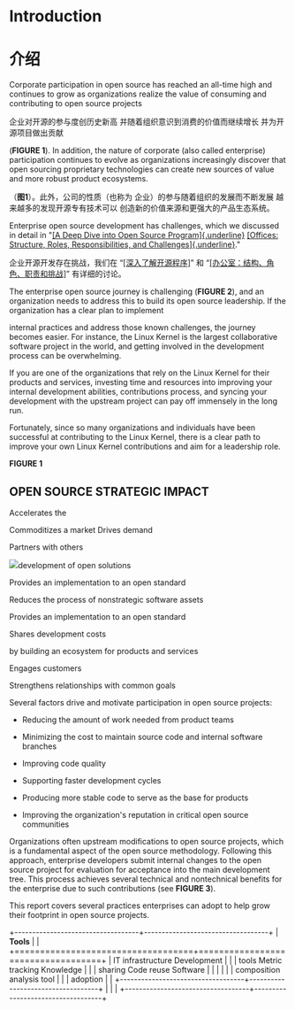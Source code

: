 Introduction
============

介绍
============

Corporate participation in open source has reached an all-time high
and continues to grow as organizations realize the value of consuming
and contributing to open source projects

企业对开源的参与度创历史新高
并随着组织意识到消费的价值而继续增长
并为开源项目做出贡献

(**FIGURE 1**). In addition, the nature of corporate (also called
enterprise) participation continues to evolve as organizations
increasingly discover that open sourcing proprietary technologies can
create new sources of value and more robust product ecosystems.

（**图1**）。此外，公司的性质（也称为
企业）的参与随着组织的发展而不断发展
越来越多的发现开源专有技术可以
创造新的价值来源和更强大的产品生态系统。

Enterprise open source development has challenges, which we discussed
in detail in "[[A Deep Dive into Open Source
Program]{.underline}](https://www.linuxfoundation.org/research/a-deep-dive-into-open-source-program-offices)
[[Offices: Structure, Roles, Responsibilities, and
Challenges]{.underline}](https://www.linuxfoundation.org/research/a-deep-dive-into-open-source-program-offices)."

企业开源开发存在挑战，我们在 “[[深入了解开源程序]](https://www.linuxfoundation.org/research/a-deep-dive-into-open-source-program-offices)” 和 “[[办公室：结构、角色、职责和挑战]](https://www.linuxfoundation.org/research/a-deep-dive-into-open-source-program-offices)” 有详细的讨论。

The enterprise open source journey is challenging (**FIGURE 2**), and
an organization needs to address this to build its open source
leadership. If the organization has a clear plan to implement

internal practices and address those known challenges, the journey
becomes easier. For instance, the Linux Kernel is the largest
collaborative software project in the world, and getting involved in
the development process can be overwhelming.

If you are one of the organizations that rely on the Linux Kernel for
their products and services, investing time and resources into
improving your internal development abilities, contributions process,
and syncing your development with the upstream project can pay off
immensely in the long run.

Fortunately, since so many organizations and individuals have been
successful at contributing to the Linux Kernel, there is a clear path
to improve your own Linux Kernel contributions and aim for a
leadership role.

**FIGURE 1**

OPEN SOURCE STRATEGIC IMPACT
----------------------------

Accelerates the

Commoditizes a market Drives demand

Partners with others

![](media/image35.png)development of open solutions

Provides an implementation to an open standard

Reduces the process of nonstrategic software assets

Provides an implementation to an open standard

Shares development costs

by building an ecosystem for products and services

Engages customers

Strengthens relationships with common goals

Several factors drive and motivate participation in open source
projects:

-   Reducing the amount of work needed from product teams

-   Minimizing the cost to maintain source code and internal software
    branches

-   Improving code quality

-   Supporting faster development cycles

-   Producing more stable code to serve as the base for products

-   Improving the organization's reputation in critical open source
    communities

Organizations often upstream modifications to open source projects,
which is a fundamental aspect of the open source methodology.
Following this approach, enterprise developers submit internal changes
to the open source project for evaluation for acceptance into the main
development tree. This process achieves several technical and
nontechnical benefits for the enterprise due to such contributions
(see **FIGURE 3**).

This report covers several practices enterprises can adopt to help
grow their footprint in open source projects.

+-----------------------------------+-----------------------------------+
| **Tools**                       |                                   |
+===================================+===================================+
| IT infrastructure Development   |                                   |
| tools Metric tracking Knowledge |                                   |
| sharing Code reuse Software     |                                   |
|                                 |                                   |
| composition analysis tool       |                                   |
| adoption                        |                                   |
+-----------------------------------+-----------------------------------+
|                                   |                                   |
+-----------------------------------+-----------------------------------+
